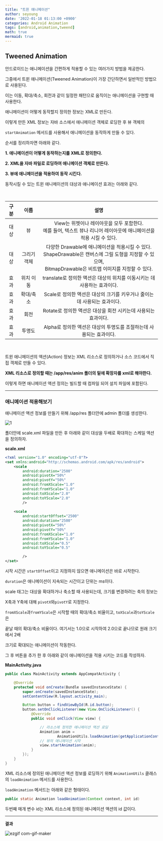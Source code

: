 ```yaml
---
title: "트윈 애니메이션"
author: seyoung
date: '2022-01-18 01:13:00 +0900'
categories: Android Animation
tags: [android,animation,tweend]
math: true
mermaid: true
---
```

## Tweened Animation

안드로이드는 애니메이션을 간편하게 적용할 수 있는 여러가지 방법을 제공한다.

그중에서 트윈 애니메이션(Tweened Animation)이 가장 간단하면서 일반적인 방법으로 사용된다.

이는 이동, 확대/축소, 회전과 같이 일정한 패턴으로 움직이는 애니메이션을 구현할 때 사용한다.

애니메이션이 어떻게 동작할지 정의한 정보는 XML로 만든다.

이렇게 만든 XML 정보는 자바 소스에서 애니메이션 객체로 로딩한 후 뷰 객체의 

`startAnimation` 메서드를 사용해서 애니메이션을 동작하게 만들 수 있다.

순서를 정리하자면 아래와 같다.

**1. 애니메이션이 어떻게 동작하는지를 XML로 정의한다.**

**2. XML을 자바 파일로 로딩하여 애니메이션 객체로 만든다.**

**3. 뷰에 애니메이션을 적용하여 동작 시킨다.**

동작시킬 수 있는 트윈 애니메이션의 대상과 애니메이션 효과는 아래와 같다.

<br>

|구분  | 이름 | 설명|
|:---:|:---:|:---:|
| 대상 | 뷰 | View는 위젯이나 레이아웃을 모두 포함한다. <br> 예를 들어, 텍스트 뷰나 리니어 레이아웃에 애니메이션을 적용 시킬 수 있다.  |
| 대상   | 그리기 객체|다양한 Drawable에 애니메이션을 적용시킬 수 있다.<br> ShapeDrawable은 캔버스에 그릴 도형을 지정할 수 있으며,<br> BitmapDrawable은 비트맵 이미지를 지정할 수 있다.  |
| 효과  | 위치 이동  |translate로 정의한 액션은 대상의 위치를 이동시키는 데 사용하는 효과이다. |
| 효과   |확대/축소 | Scale로 정의한 액션은 대상의 크기를 키우거나 줄이는데 사용되는 효과이다.|
| 효과  | 회전| Rotate로 정의한 액션은 대상을 회전 시키는데 사용되는 효과이다.
|효과| 투명도 | Alpha로 정의한 액션은 대상의 투명도를 조절하는데 사용되는 효과이다. |

<br>

트윈 애니메이션의 액션(Action) 정보는 XML 리소스로 정의하거나 소스 코드에서 직접 객체로 만들 수 있다.

**XML 리소스로 정의할 때는 /app/res/anim 폴더의 밑에 확장자를 xml로 해야한다.**

이렇게 하면 애니메이션 액션 정의는 빌드할 때 컴파일 되어 설치 파일에 포함된다. 

---
### 애니메이션 적용해보기 

애니메이션 액션 정보를 만들기 위해 /app/res 폴더안에 admin 폴더를 생성한다.


![1](https://user-images.githubusercontent.com/54762273/149960066-5d836a0a-f9f8-446d-b98c-fe08df6893e1.PNG)

폴더안에 scale.xml 파일을 만든 후 아래와 같이 대상을 두배로 확대하는 스케일 액션을 정의하자.


**scale.xml**
```xml
<?xml version="1.0" encoding="utf-8"?>
<set xmlns:android="http://schemas.android.com/apk/res/android">
    <scale
        android:duration="2500"
        android:pivotX="50%"
        android:pivotY="50%"
        android:fromXScale="1.0"
        android:fromYScale="1.0"
        android:toXScale="2.0"
        android:toYScale="2.0"
        />
    
    <scale
        android:startOffset="2500"
        android:duration="2500"
        android:pivotX="50%"
        android:pivotY="50%"
        android:fromXScale="1.0"
        android:fromYScale="1.0"
        android:toXScale="0.5"
        android:toYScale="0.5"

        />
</set>
```
시작 시간은 `startOffset`이고 지정하지 않으면 애니메이션은 바로 시작한다.

`duration`은 애니메이션이 지속되는 시간이고 단위는 ms이다.

scale 태그는 대상을 확대하거나 축소할 때 사용되는데, 크기를 변경하려는 축의 정보는

X축과 Y축에 대해 `pivotX`와`pivotY`로 지정한다.

`fromXScale`과`fromYScale`은 시작할 때의 확대/축소 비율이고, `toXScale`과`toYScale`은 

끝날 때의 확대/축소 비율이다. 여기서는 1.0으로 시작하여 2.0으로 끝나므로 원래 크기에서 2배

크기로 확대되는 애니메이션이 작동한다.

그 후 버튼을 추가 한 후 아래와 같이 애니메이션을 적용 시키는 코드를 작성하자.
<br>

**MainActivity.java**

```java
public class MainActivity extends AppCompatActivity {

    @Override
    protected void onCreate(Bundle savedInstanceState) {
        super.onCreate(savedInstanceState);
        setContentView(R.layout.activity_main);

        Button button = findViewById(R.id.button);
        button.setOnClickListener(new View.OnClickListener() {
            @Override
            public void onClick(View view) {

                // 라소스에 정의한 애니메이션 액션 로딩
                Animation anim =
                        AnimationUtils.loadAnimation(getApplicationContext(), R.anim.scale);
                // 뷰의 애니메이션 시작
                view.startAnimation(anim);
            }
        });
    }
}
```

XML 리소스에 정의된 애니메이션 액션 정보를 로딩하기 위해 `AnimationUtils` 클래스의 `loadAnimation` 
메서드를 사용한다.

`loadAnimation` 메서드는 아래와 같은 형태이다.

```java
public static Animation loadAnimation(Context context, int id)
```

두번째 매개 변수 id는 XML 리소스에 정의된 애니메이션 액션의 id 값이다.

---

**결과**

![ezgif com-gif-maker](https://user-images.githubusercontent.com/54762273/149967750-98bae45c-395d-4549-994b-6f9f7f0b58ea.gif)
